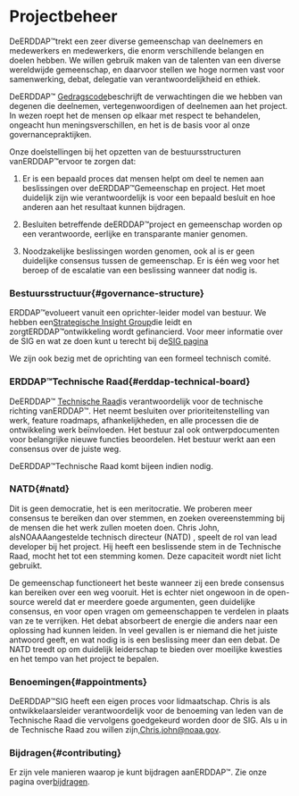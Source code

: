 # Projectbeheer

DeERDDAP™trekt een zeer diverse gemeenschap van deelnemers en medewerkers en medewerkers, die enorm verschillende belangen en doelen hebben. We willen gebruik maken van de talenten van een diverse wereldwijde gemeenschap, en daarvoor stellen we hoge normen vast voor samenwerking, debat, delegatie van verantwoordelijkheid en ethiek.

DeERDDAP™ [Gedragscode](https://github.com/ERDDAP/erddap/blob/main/CODE_OF_CONDUCT.md)beschrijft de verwachtingen die we hebben van degenen die deelnemen, vertegenwoordigen of deelnemen aan het project. In wezen roept het de mensen op elkaar met respect te behandelen, ongeacht hun meningsverschillen, en het is de basis voor al onze governancepraktijken.

Onze doelstellingen bij het opzetten van de bestuursstructuren vanERDDAP™ervoor te zorgen dat:

1. Er is een bepaald proces dat mensen helpt om deel te nemen aan beslissingen over deERDDAP™Gemeenschap en project. Het moet duidelijk zijn wie verantwoordelijk is voor een bepaald besluit en hoe anderen aan het resultaat kunnen bijdragen.

2. Besluiten betreffende deERDDAP™project en gemeenschap worden op een verantwoorde, eerlijke en transparante manier genomen.

3. Noodzakelijke beslissingen worden genomen, ook al is er geen duidelijke consensus tussen de gemeenschap. Er is één weg voor het beroep of de escalatie van een beslissing wanneer dat nodig is.


### Bestuursstructuur{#governance-structure} 

ERDDAP™evolueert vanuit een oprichter-leider model van bestuur. We hebben een[Strategische Insight Group](/StrategicInsightGroup)die leidt en zorgtERDDAP™ontwikkeling wordt gefinancierd. Voor meer informatie over de SIG en wat ze doen kunt u terecht bij de[SIG pagina](/StrategicInsightGroup)

We zijn ook bezig met de oprichting van een formeel technisch comité.


### ERDDAP™Technische Raad{#erddap-technical-board} 

DeERDDAP™ [Technische Raad](/technical-board)is verantwoordelijk voor de technische richting vanERDDAP™. Het neemt besluiten over prioriteitenstelling van werk, feature roadmaps, afhankelijkheden, en alle processen die de ontwikkeling werk beïnvloeden. Het bestuur zal ook ontwerpdocumenten voor belangrijke nieuwe functies beoordelen. Het bestuur werkt aan een consensus over de juiste weg.

DeERDDAP™Technische Raad komt bijeen indien nodig.


### NATD{#natd} 

Dit is geen democratie, het is een meritocratie. We proberen meer consensus te bereiken dan over stemmen, en zoeken overeenstemming bij de mensen die het werk zullen moeten doen. Chris John, alsNOAAAangestelde technisch directeur (NATD) , speelt de rol van lead developer bij het project. Hij heeft een beslissende stem in de Technische Raad, mocht het tot een stemming komen. Deze capaciteit wordt niet licht gebruikt.

De gemeenschap functioneert het beste wanneer zij een brede consensus kan bereiken over een weg vooruit. Het is echter niet ongewoon in de open-source wereld dat er meerdere goede argumenten, geen duidelijke consensus, en voor open vragen om gemeenschappen te verdelen in plaats van ze te verrijken. Het debat absorbeert de energie die anders naar een oplossing had kunnen leiden. In veel gevallen is er niemand die het juiste antwoord geeft, en wat nodig is is een beslissing meer dan een debat. De NATD treedt op om duidelijk leiderschap te bieden over moeilijke kwesties en het tempo van het project te bepalen.


### Benoemingen{#appointments} 

DeERDDAP™SIG heeft een eigen proces voor lidmaatschap. Chris is als ontwikkelaarsleider verantwoordelijk voor de benoeming van leden van de Technische Raad die vervolgens goedgekeurd worden door de SIG. Als u in de Technische Raad zou willen zijn,[Chris.john@noaa.gov](mailto:chris.john@noaa.gov).


### Bijdragen{#contributing} 

Er zijn vele manieren waarop je kunt bijdragen aanERDDAP™. Zie onze pagina over[bijdragen](/docs/contributing).
